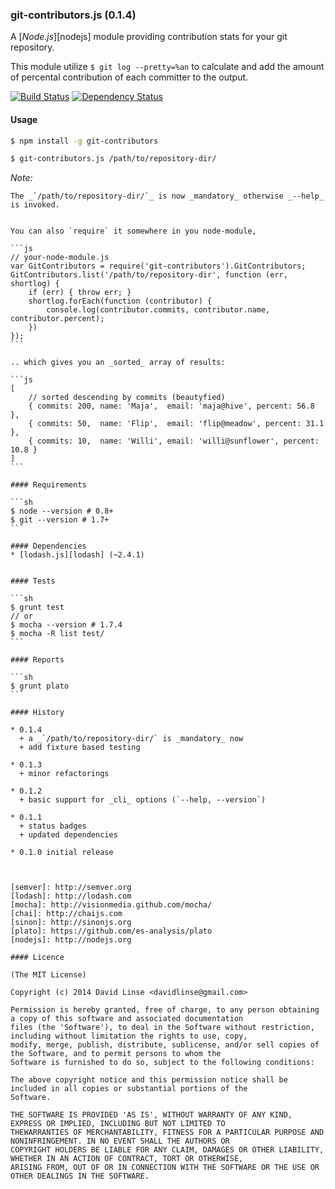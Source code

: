 ### git-contributors.js (0.1.4)

A [_Node.js_][nodejs] module providing contribution stats for your git repository.

This module utilize `$ git log --pretty=%an` to calculate and add the amount
of percental contribution of each committer to the output.

[![Build Status][travis_png]][travis_link] [![Dependency Status][dm_png]][dm_url]

[travis_png]: https://travis-ci.org/davidlinse/git-contributors.js.png?branch=master
[travis_link]: https://travis-ci.org/davidlinse/git-contributors.js
[dm_png]: https://david-dm.org/davidlinse/git-contributors.js.png
[dm_url]: https://david-dm.org/davidlinse/git-contributors.js

#### Usage

```sh
$ npm install -g git-contributors

$ git-contributors.js /path/to/repository-dir/
```
_Note:_
~~~The _`/path/to/repository-dir/` is _optional_ and defaults to current directory.~~~
The _`/path/to/repository-dir/`_ is now _mandatory_ otherwise _--help_ is invoked.


You can also `require` it somewhere in you node-module,

```js
// your-node-module.js
var GitContributors = require('git-contributors').GitContributors;
GitContributors.list('/path/to/repository-dir', function (err, shortlog) {
    if (err) { throw err; }
    shortlog.forEach(function (contributor) {
        console.log(contributor.commits, contributor.name, contributor.percent);
    })
});
```

.. which gives you an _sorted_ array of results:

```js
[
    // sorted descending by commits (beautyfied)
    { commits: 200, name: 'Maja',  email: 'maja@hive', percent: 56.8 },
    { commits: 50,  name: 'Flip',  email: 'flip@meadow', percent: 31.1 },
    { commits: 10,  name: 'Willi', email: 'willi@sunflower', percent: 10.8 }
]
```

#### Requirements

```sh
$ node --version # 0.8+
$ git --version # 1.7+
```

#### Dependencies
* [lodash.js][lodash] (~2.4.1)


#### Tests

```sh
$ grunt test
// or
$ mocha --version # 1.7.4
$ mocha -R list test/
```

#### Reports

```sh
$ grunt plato
```

#### History

* 0.1.4
  + a _`/path/to/repository-dir/` is _mandatory_ now
  + add fixture based testing

* 0.1.3
  + minor refactorings

* 0.1.2
  + basic support for _cli_ options (`--help, --version`)

* 0.1.1
  + status badges
  + updated dependencies

* 0.1.0 initial release



[semver]: http://semver.org
[lodash]: http://lodash.com
[mocha]: http://visionmedia.github.com/mocha/
[chai]: http://chaijs.com
[sinon]: http://sinonjs.org
[plato]: https://github.com/es-analysis/plato
[nodejs]: http://nodejs.org

#### Licence

(The MIT License)

Copyright (c) 2014 David Linse <davidlinse@gmail.com>

Permission is hereby granted, free of charge, to any person obtaining a copy of this software and associated documentation
files (the 'Software'), to deal in the Software without restriction, including without limitation the rights to use, copy,
modify, merge, publish, distribute, sublicense, and/or sell copies of the Software, and to permit persons to whom the
Software is furnished to do so, subject to the following conditions:

The above copyright notice and this permission notice shall be included in all copies or substantial portions of the
Software.

THE SOFTWARE IS PROVIDED 'AS IS', WITHOUT WARRANTY OF ANY KIND, EXPRESS OR IMPLIED, INCLUDING BUT NOT LIMITED TO
THEWARRANTIES OF MERCHANTABILITY, FITNESS FOR A PARTICULAR PURPOSE AND NONINFRINGEMENT. IN NO EVENT SHALL THE AUTHORS OR
COPYRIGHT HOLDERS BE LIABLE FOR ANY CLAIM, DAMAGES OR OTHER LIABILITY, WHETHER IN AN ACTION OF CONTRACT, TORT OR OTHERWISE,
ARISING FROM, OUT OF OR IN CONNECTION WITH THE SOFTWARE OR THE USE OR OTHER DEALINGS IN THE SOFTWARE.
